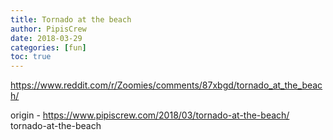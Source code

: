 ```yaml
---
title: Tornado at the beach
author: PipisCrew
date: 2018-03-29
categories: [fun]
toc: true
---
```


https://www.reddit.com/r/Zoomies/comments/87xbgd/tornado_at_the_beach/

origin - https://www.pipiscrew.com/2018/03/tornado-at-the-beach/ tornado-at-the-beach